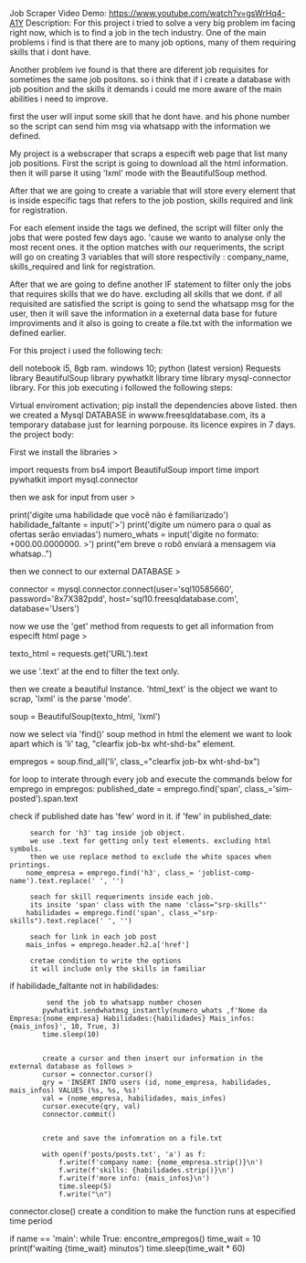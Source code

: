 Job Scraper
Video Demo: https://www.youtube.com/watch?v=gsWrHq4-A1Y
Description:
For this project i tried to solve a very big problem im facing right now, which is to find a job in the tech industry. One of the main problems i find is that there are to many job options, many of them requiring skills that i dont have.

Another problem ive found is that there are diferent job requisites for sometimes the same job positons. so i think that if i create a database with job position and the skills it demands i could me more aware of the main abilities i need to improve.

first the user will input some skill that he dont have. and his phone number so the script can send him msg via whatsapp with the information we defined.

My project is a webscraper that scraps a especift web page that list many job positions. First the script is going to download all the html information. then it will parse it using 'lxml' mode with the BeautifulSoup method.

After that we are going to create a variable that will store every element that is inside especific tags that refers to the job postion, skills required and link for registration.

For each element inside the tags we defined, the script will filter only the jobs that were posted few days ago. 'cause we wanto to analyse only the most recent ones. it the option matches with our requeriments, the script will go on creating 3 variables that will store respectivily : company_name, skills_required and link for registration.

After that we are going to define another IF statement to filter only the jobs that requires skills that we do have. excluding all skills that we dont. if all requisited are satisfied the script is going to send the whatsapp msg for the user, then it will save the information in a exeternal data base for future improviments and it also is going to create a file.txt with the information we defined earlier.

For this project i used the following tech:

dell notebook i5, 8gb ram.
windows 10;
python (latest version)
Requests library
BeautifulSoup library
pywhatkit library
time library
mysql-connector library.
For this job executing i followed the following steps:

Virtual enviroment activation;
pip install the dependencies above listed.
then we created a Mysql DATABASE in wwww.freesqldatabase.com, its a temporary database just for learning porpouse. its licence expires in 7 days.
the project body:

First we install the libraries >

import requests from bs4 import BeautifulSoup import time import pywhatkit import mysql.connector

then we ask for input from user >

print('digite uma habilidade que você não é familiarizado') habilidade_faltante = input('>') print('digite um número para o qual as ofertas serão enviadas') numero_whats = input('digite no formato: +000.00.0000000. >') print("em breve o robô enviará a mensagem via whatsap..")

then we connect to our external DATABASE >

connector = mysql.connector.connect(user='sql10585660', password='8x7X382pdd', host='sql10.freesqldatabase.com', database='Users')

now we use the 'get' method from requests to get all information from especift html page >

texto_html = requests.get('URL').text

we use '.text' at the end to filter the text only.

then we create a beautiful Instance. 'html_text' is the object we want to scrap, 'lxml' is the parse 'mode'.

soup = BeautifulSoup(texto_html, 'lxml')

now we select via 'find()' soup method in html the element we want to look apart which is 'li' tag, "clearfix job-bx wht-shd-bx" element.

empregos = soup.find_all('li', class_="clearfix job-bx wht-shd-bx")

for loop to interate through every job and execute the commands below for emprego in empregos: published_date = emprego.find('span', class_='sim-posted').span.text

check if published date has 'few' word in it. if 'few' in published_date:

         search for 'h3' tag inside job object.
         we use .text for getting only text elements. excluding html symbols.
         then we use replace method to exclude the white spaces when printings.
        nome_empresa = emprego.find('h3', class_= 'joblist-comp-name').text.replace(' ', '')

         seach for skill requeriments inside each job.
         its insite 'span' class with the name 'class="srp-skills"'
        habilidades = emprego.find('span', class_="srp-skills").text.replace(' ', '')

         seach for link in each job post
        mais_infos = emprego.header.h2.a['href']

         cretae condition to write the options
         it will include only the skills im familiar
if habilidade_faltante not in habilidades:

             send the job to whatsapp number chosen
            pywhatkit.sendwhatmsg_instantly(numero_whats ,f'Nome da Empresa:{nome_empresa} Habilidades:{habilidades} Mais_infos:{mais_infos}', 10, True, 3)
            time.sleep(10)


            create a cursor and then insert our information in the external database as follows >
            cursor = connector.cursor()
            qry = 'INSERT INTO users (id, nome_empresa, habilidades, mais_infos) VALUES (%s, %s, %s)'
            val = (nome_empresa, habilidades, mais_infos)
            cursor.execute(qry, val)
            connector.commit()


            crete and save the infomration on a file.txt

            with open(f'posts/posts.txt', 'a') as f:
                f.write(f'company name: {nome_empresa.strip()}\n')
                f.write(f'skills: {habilidades.strip()}\n')
                f.write(f'more info: {mais_infos}\n')
                time.sleep(5)
                f.write("\n")

connector.close()
create a condition to make the function runs at especified time period

if name == 'main': while True: encontre_empregos() time_wait = 10 print(f'waiting {time_wait} minutos') time.sleep(time_wait * 60)